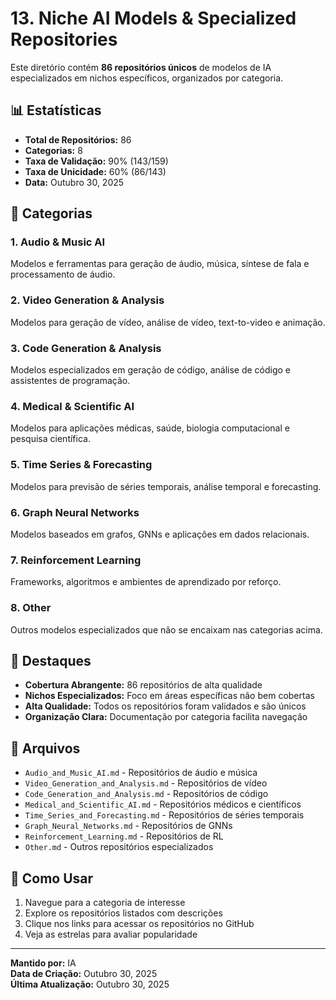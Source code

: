 # 13. Niche AI Models & Specialized Repositories

Este diretório contém **86 repositórios únicos** de modelos de IA especializados em nichos específicos, organizados por categoria.

## 📊 Estatísticas

- **Total de Repositórios:** 86
- **Categorias:** 8
- **Taxa de Validação:** 90% (143/159)
- **Taxa de Unicidade:** 60% (86/143)
- **Data:** Outubro 30, 2025

## 📁 Categorias

### 1. Audio & Music AI
Modelos e ferramentas para geração de áudio, música, síntese de fala e processamento de áudio.

### 2. Video Generation & Analysis
Modelos para geração de vídeo, análise de vídeo, text-to-video e animação.

### 3. Code Generation & Analysis
Modelos especializados em geração de código, análise de código e assistentes de programação.

### 4. Medical & Scientific AI
Modelos para aplicações médicas, saúde, biologia computacional e pesquisa científica.

### 5. Time Series & Forecasting
Modelos para previsão de séries temporais, análise temporal e forecasting.

### 6. Graph Neural Networks
Modelos baseados em grafos, GNNs e aplicações em dados relacionais.

### 7. Reinforcement Learning
Frameworks, algoritmos e ambientes de aprendizado por reforço.

### 8. Other
Outros modelos especializados que não se encaixam nas categorias acima.

## 🎯 Destaques

- **Cobertura Abrangente:** 86 repositórios de alta qualidade
- **Nichos Especializados:** Foco em áreas específicas não bem cobertas
- **Alta Qualidade:** Todos os repositórios foram validados e são únicos
- **Organização Clara:** Documentação por categoria facilita navegação

## 📝 Arquivos

- `Audio_and_Music_AI.md` - Repositórios de áudio e música
- `Video_Generation_and_Analysis.md` - Repositórios de vídeo
- `Code_Generation_and_Analysis.md` - Repositórios de código
- `Medical_and_Scientific_AI.md` - Repositórios médicos e científicos
- `Time_Series_and_Forecasting.md` - Repositórios de séries temporais
- `Graph_Neural_Networks.md` - Repositórios de GNNs
- `Reinforcement_Learning.md` - Repositórios de RL
- `Other.md` - Outros repositórios especializados

## 🚀 Como Usar

1. Navegue para a categoria de interesse
2. Explore os repositórios listados com descrições
3. Clique nos links para acessar os repositórios no GitHub
4. Veja as estrelas para avaliar popularidade

---

**Mantido por:** IA  
**Data de Criação:** Outubro 30, 2025  
**Última Atualização:** Outubro 30, 2025
